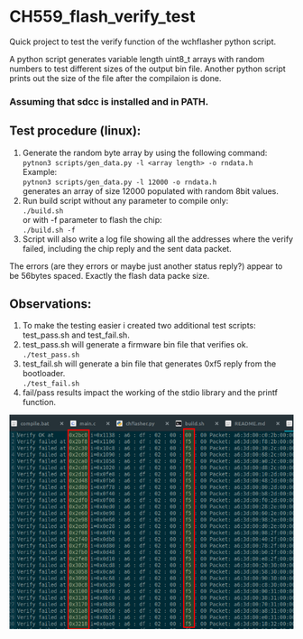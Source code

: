 # CH559_flash_verify_test
Quick project to test the verify function of the wchflasher python script.

A python script generates variable length uint8_t arrays with random numbers to test different sizes of the output bin file.
Another python script prints out the size of the file after the compilaion is done.

### Assuming that sdcc is installed and in PATH.

## Test procedure (linux):

1. Generate the random byte array by using the following command:  
`pytnon3 scripts/gen_data.py -l <array length> -o rndata.h`  
Example:  
`pytnon3 scripts/gen_data.py -l 12000 -o rndata.h`  
generates an array of size 12000 populated with random 8bit values.  
2. Run build script without any parameter to compile only:  
`./build.sh`  
or with -f parameter to flash the chip:  
`./build.sh -f`  
4. Script will also write a log file showing all the addresses where the verify failed, including the chip reply and the sent data packet.  

The errors (are they errors or maybe just another status reply?) appear to be 56bytes spaced. Exactly the flash data packe size.  

## Observations:
1. To make the testing easier i created two additional test scripts: test_pass.sh and test_fail.sh.  
2. test_pass.sh will generate a firmware bin file that verifies ok.  
`./test_pass.sh`  
3. test_fail.sh will generate a bin file that generates 0xf5 reply from the bootloader.  
`./test_fail.sh` 
4. fail/pass results impact the working of the stdio library and the printf function.     

![write.log][pic1]  


[pic1]: ch55x_flash3.png



